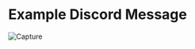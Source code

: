 # Example Discord Message
![Capture](https://github.com/user-attachments/assets/c99d44e7-0330-4e48-b215-e061947d9a5a)
